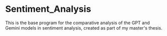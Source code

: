 # Sentiment_Analysis
This is the base program for the comparative analysis of the GPT and Gemini models in sentiment analysis, created as part of my master's thesis.
